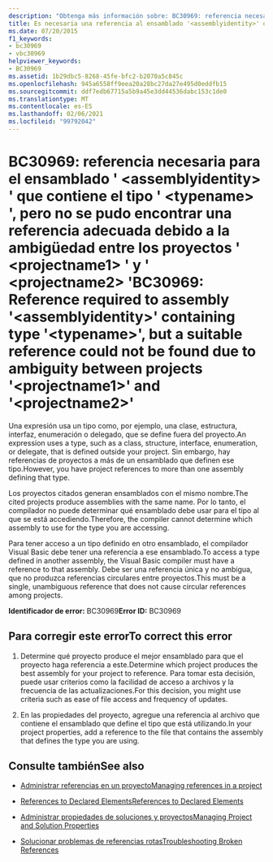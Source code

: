 ```yaml
---
description: "Obtenga más información sobre: BC30969: referencia necesaria para el ensamblado ' <assemblyidentity> ' que contiene el tipo ' <typename> ', pero no se pudo encontrar una referencia adecuada debido a la ambigüedad entre los proyectos ' <projectname1> ' y '<projectname2>"
title: Es necesaria una referencia al ensamblado '<assemblyidentity>' que contenga el tipo '<typename>', pero no se encontró una referencia adecuada debido a la ambigüedad entre los proyectos '<projectname1>' y '<projectname2>'
ms.date: 07/20/2015
f1_keywords:
- bc30969
- vbc30969
helpviewer_keywords:
- BC30969
ms.assetid: 1b29dbc5-8268-45fe-bfc2-b2070a5c845c
ms.openlocfilehash: 945a6558ff9eea20a28bc27da27e495d0eddfb15
ms.sourcegitcommit: ddf7edb67715a5b9a45e3dd44536dabc153c1de0
ms.translationtype: MT
ms.contentlocale: es-ES
ms.lasthandoff: 02/06/2021
ms.locfileid: "99792042"
---
```

# <a name="bc30969-reference-required-to-assembly-assemblyidentity-containing-type-typename-but-a-suitable-reference-could-not-be-found-due-to-ambiguity-between-projects-projectname1-and-projectname2"></a><span data-ttu-id="66d2a-103">BC30969: referencia necesaria para el ensamblado ' \<assemblyidentity> ' que contiene el tipo ' \<typename> ', pero no se pudo encontrar una referencia adecuada debido a la ambigüedad entre los proyectos ' \<projectname1> ' y ' \<projectname2> '</span><span class="sxs-lookup"><span data-stu-id="66d2a-103">BC30969: Reference required to assembly '\<assemblyidentity>' containing type '\<typename>', but a suitable reference could not be found due to ambiguity between projects '\<projectname1>' and '\<projectname2>'</span></span>

<span data-ttu-id="66d2a-104">Una expresión usa un tipo como, por ejemplo, una clase, estructura, interfaz, enumeración o delegado, que se define fuera del proyecto.</span><span class="sxs-lookup"><span data-stu-id="66d2a-104">An expression uses a type, such as a class, structure, interface, enumeration, or delegate, that is defined outside your project.</span></span> <span data-ttu-id="66d2a-105">Sin embargo, hay referencias de proyectos a más de un ensamblado que definen ese tipo.</span><span class="sxs-lookup"><span data-stu-id="66d2a-105">However, you have project references to more than one assembly defining that type.</span></span>

 <span data-ttu-id="66d2a-106">Los proyectos citados generan ensamblados con el mismo nombre.</span><span class="sxs-lookup"><span data-stu-id="66d2a-106">The cited projects produce assemblies with the same name.</span></span> <span data-ttu-id="66d2a-107">Por lo tanto, el compilador no puede determinar qué ensamblado debe usar para el tipo al que se está accediendo.</span><span class="sxs-lookup"><span data-stu-id="66d2a-107">Therefore, the compiler cannot determine which assembly to use for the type you are accessing.</span></span>

 <span data-ttu-id="66d2a-108">Para tener acceso a un tipo definido en otro ensamblado, el compilador Visual Basic debe tener una referencia a ese ensamblado.</span><span class="sxs-lookup"><span data-stu-id="66d2a-108">To access a type defined in another assembly, the Visual Basic compiler must have a reference to that assembly.</span></span> <span data-ttu-id="66d2a-109">Debe ser una referencia única y no ambigua, que no produzca referencias circulares entre proyectos.</span><span class="sxs-lookup"><span data-stu-id="66d2a-109">This must be a single, unambiguous reference that does not cause circular references among projects.</span></span>

 <span data-ttu-id="66d2a-110">**Identificador de error:** BC30969</span><span class="sxs-lookup"><span data-stu-id="66d2a-110">**Error ID:** BC30969</span></span>

## <a name="to-correct-this-error"></a><span data-ttu-id="66d2a-111">Para corregir este error</span><span class="sxs-lookup"><span data-stu-id="66d2a-111">To correct this error</span></span>

1. <span data-ttu-id="66d2a-112">Determine qué proyecto produce el mejor ensamblado para que el proyecto haga referencia a este.</span><span class="sxs-lookup"><span data-stu-id="66d2a-112">Determine which project produces the best assembly for your project to reference.</span></span> <span data-ttu-id="66d2a-113">Para tomar esta decisión, puede usar criterios como la facilidad de acceso a archivos y la frecuencia de las actualizaciones.</span><span class="sxs-lookup"><span data-stu-id="66d2a-113">For this decision, you might use criteria such as ease of file access and frequency of updates.</span></span>

2. <span data-ttu-id="66d2a-114">En las propiedades del proyecto, agregue una referencia al archivo que contiene el ensamblado que define el tipo que está utilizando.</span><span class="sxs-lookup"><span data-stu-id="66d2a-114">In your project properties, add a reference to the file that contains the assembly that defines the type you are using.</span></span>

## <a name="see-also"></a><span data-ttu-id="66d2a-115">Consulte también</span><span class="sxs-lookup"><span data-stu-id="66d2a-115">See also</span></span>

- [<span data-ttu-id="66d2a-116">Administrar referencias en un proyecto</span><span class="sxs-lookup"><span data-stu-id="66d2a-116">Managing references in a project</span></span>](/visualstudio/ide/managing-references-in-a-project)
- [<span data-ttu-id="66d2a-117">References to Declared Elements</span><span class="sxs-lookup"><span data-stu-id="66d2a-117">References to Declared Elements</span></span>](../../programming-guide/language-features/declared-elements/references-to-declared-elements.md)

- [<span data-ttu-id="66d2a-118">Administrar propiedades de soluciones y proyectos</span><span class="sxs-lookup"><span data-stu-id="66d2a-118">Managing Project and Solution Properties</span></span>](/visualstudio/ide/managing-project-and-solution-properties)
- [<span data-ttu-id="66d2a-119">Solucionar problemas de referencias rotas</span><span class="sxs-lookup"><span data-stu-id="66d2a-119">Troubleshooting Broken References</span></span>](/visualstudio/ide/troubleshooting-broken-references)
